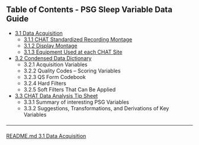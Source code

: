 ## Table of Contents - PSG Sleep Variable Data Guide

- [3.1 Data Acquisition](:pages_path:/psg-data-guide/3-10-data-aquisition.md)
  - [3.1.1 CHAT Standardized Recording Montage](:pages_path:/psg-data-guide/3-11-chat-standardized-recording-montage.md)
  - [3.1.2 Display Montage](:pages_path:/psg-data-guide/3-12-display-montage.md)
  - [3.1.3 Equipment Used at each CHAT Site](:pages_path:/psg-data-guide/3-13-equipment-used-at-each-chat-site.md)
- [3.2 Condensed Data Dictionary](:pages_path:/psg-data-guide/3-20-condensed-data-dictionary.md)
  - 3.2.1 Acquisition Variables
  - 3.2.2 Quality Codes – Scoring Variables
  - 3.2.3 QS Form Codebook
  - 3.2.4 Hard Filters
  - 3.2.5 Soft Filters That Can Be Applied
- [3.3 CHAT Data Analysis Tip Sheet](:pages_path:/psg-data-guide/3-30-chat-data-analysis-tip-sheet.md)
  - 3.3.1 Summary of interesting PSG Variables
  - 3.3.2 Suggestions, Transformations, and Derivations of Key Variables


<hr class="soften" style="margin-top: 20px;margin-bottom: 20px;"/>

<div class="center">
<div class="btn-group">
  <a href=":pages_path:/README.md" class="btn btn-default">
    <span class="glyphicon glyphicon-chevron-left"></span>
    README.md
  </a>

  <a href=":pages_path:/psg-data-guide/3-01-data-acquisition.md" class="btn btn-success">
    3.1 Data Acquisition
    <span class="glyphicon glyphicon-chevron-right"></span>
  </a>
</div>
</div>
